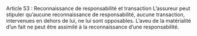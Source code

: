 Article 53 : Reconnaissance de responsabilité et transaction
L’assureur peut stipuler qu’aucune reconnaissance de responsabilité, aucune transaction, intervenues en dehors de lui, ne lui sont opposables. L’aveu de la matérialité d’un fait ne peut être assimilé à la reconnaissance d’une responsabilité.